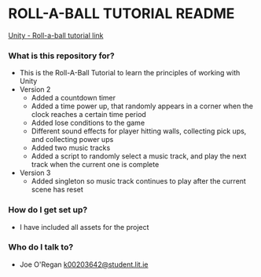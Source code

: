# ROLL-A-BALL TUTORIAL README #

[Unity - Roll-a-ball tutorial link](https://unity3d.com/learn/tutorials/projects/roll-ball-tutorial)

### What is this repository for? ###

* This is the Roll-A-Ball Tutorial to learn the principles of working with Unity
* Version 2
  * Added a countdown timer
  * Added a time power up, that randomly appears in a corner when the clock reaches a certain time period
  * Added lose conditions to the game
  * Different sound effects for player hitting walls, collecting pick ups, and collecting power ups
  * Added two music tracks
  * Added a script to randomly select a music track, and play the next track when the current one is complete
* Version 3
  * Added singleton so music track continues to play after the current scene has reset

### How do I get set up? ###

* I have included all assets for the project

### Who do I talk to? ###

* Joe O'Regan k00203642@student.lit.ie